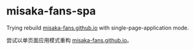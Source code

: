# misaka-fans-spa

Trying rebuild [misaka-fans.github.io](https://github.com/misaka-fans/misaka-fans.github.io) with single-page-application mode.

尝试以单页面应用模式重构 [misaka-fans.github.io](https://github.com/misaka-fans/misaka-fans.github.io)。
